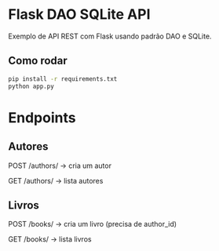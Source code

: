 # Flask DAO SQLite API

Exemplo de API REST com Flask usando padrão DAO e SQLite.

## Como rodar

```bash
pip install -r requirements.txt
python app.py
```

# Endpoints
## Autores

POST /authors/ → cria um autor

GET /authors/ → lista autores

## Livros

POST /books/ → cria um livro (precisa de author_id)

GET /books/ → lista livros